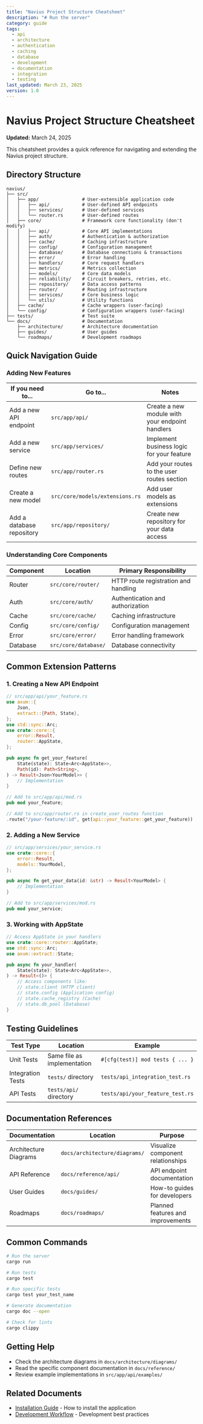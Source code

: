 ```yaml
---
title: "Navius Project Structure Cheatsheet"
description: "# Run the server"
category: guide
tags:
  - api
  - architecture
  - authentication
  - caching
  - database
  - development
  - documentation
  - integration
  - testing
last_updated: March 23, 2025
version: 1.0
---
```

# Navius Project Structure Cheatsheet

**Updated:** March 24, 2025

This cheatsheet provides a quick reference for navigating and extending the Navius project structure.

## Directory Structure

```
navius/
├── src/
│   ├── app/                # User-extensible application code
│   │   ├── api/            # User-defined API endpoints
│   │   ├── services/       # User-defined services
│   │   └── router.rs       # User-defined routes
│   ├── core/               # Framework core functionality (don't modify)
│   │   ├── api/            # Core API implementations
│   │   ├── auth/           # Authentication & authorization
│   │   ├── cache/          # Caching infrastructure
│   │   ├── config/         # Configuration management
│   │   ├── database/       # Database connections & transactions
│   │   ├── error/          # Error handling
│   │   ├── handlers/       # Core request handlers
│   │   ├── metrics/        # Metrics collection
│   │   ├── models/         # Core data models
│   │   ├── reliability/    # Circuit breakers, retries, etc.
│   │   ├── repository/     # Data access patterns
│   │   ├── router/         # Routing infrastructure
│   │   ├── services/       # Core business logic
│   │   └── utils/          # Utility functions
│   ├── cache/              # Cache wrappers (user-facing)
│   └── config/             # Configuration wrappers (user-facing)
├── tests/                  # Test suite
└── docs/                   # Documentation
    ├── architecture/       # Architecture documentation
    ├── guides/             # User guides
    └── roadmaps/           # Development roadmaps
```

## Quick Navigation Guide

### Adding New Features

| If you need to... | Go to... | Notes |
|-------------------|----------|-------|
| Add a new API endpoint | `src/app/api/` | Create a new module with your endpoint handlers |
| Add a new service | `src/app/services/` | Implement business logic for your feature |
| Define new routes | `src/app/router.rs` | Add your routes to the user routes section |
| Create a new model | `src/core/models/extensions.rs` | Add user models as extensions |
| Add a database repository | `src/app/repository/` | Create new repository for your data access |

### Understanding Core Components

| Component | Location | Primary Responsibility |
|-----------|----------|------------------------|
| Router | `src/core/router/` | HTTP route registration and handling |
| Auth | `src/core/auth/` | Authentication and authorization |
| Cache | `src/core/cache/` | Caching infrastructure |
| Config | `src/core/config/` | Configuration management |
| Error | `src/core/error/` | Error handling framework |
| Database | `src/core/database/` | Database connectivity |

## Common Extension Patterns

### 1. Creating a New API Endpoint

```rust
// src/app/api/your_feature.rs
use axum::{
    Json,
    extract::{Path, State},
};
use std::sync::Arc;
use crate::core::{
    error::Result,
    router::AppState,
};

pub async fn get_your_feature(
    State(state): State<Arc<AppState>>,
    Path(id): Path<String>,
) -> Result<Json<YourModel>> {
    // Implementation
}

// Add to src/app/api/mod.rs
pub mod your_feature;

// Add to src/app/router.rs in create_user_routes function
.route("/your-feature/:id", get(api::your_feature::get_your_feature))
```

### 2. Adding a New Service

```rust
// src/app/services/your_service.rs
use crate::core::{
    error::Result,
    models::YourModel,
};

pub async fn get_your_data(id: &str) -> Result<YourModel> {
    // Implementation
}

// Add to src/app/services/mod.rs
pub mod your_service;
```

### 3. Working with AppState

```rust
// Access AppState in your handlers
use crate::core::router::AppState;
use std::sync::Arc;
use axum::extract::State;

pub async fn your_handler(
    State(state): State<Arc<AppState>>,
) -> Result<()> {
    // Access components like:
    // state.client (HTTP client)
    // state.config (Application config)
    // state.cache_registry (Cache)
    // state.db_pool (Database)
}
```

## Testing Guidelines

| Test Type | Location | Example |
|-----------|----------|---------|
| Unit Tests | Same file as implementation | `#[cfg(test)] mod tests { ... }` |
| Integration Tests | `tests/` directory | `tests/api_integration_test.rs` |
| API Tests | `tests/api/` directory | `tests/api/your_feature_test.rs` |

## Documentation References

| Documentation | Location | Purpose |
|---------------|----------|---------|
| Architecture Diagrams | `docs/architecture/diagrams/` | Visualize component relationships |
| API Reference | `docs/reference/api/` | API endpoint documentation |
| User Guides | `docs/guides/` | How-to guides for developers |
| Roadmaps | `docs/roadmaps/` | Planned features and improvements |

## Common Commands

```bash
# Run the server
cargo run

# Run tests
cargo test

# Run specific tests
cargo test your_test_name

# Generate documentation
cargo doc --open

# Check for lints
cargo clippy
```

## Getting Help

- Check the architecture diagrams in `docs/architecture/diagrams/`
- Read the specific component documentation in `docs/reference/`
- Review example implementations in `src/app/api/examples/` 

## Related Documents
- [Installation Guide](../../01_getting_started/installation.md) - How to install the application
- [Development Workflow](../../04_guides/development/development-workflow.md) - Development best practices

